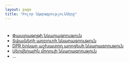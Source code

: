 ```yaml
---
layout: page
title: "Բոլոր նկարագրությունները" 
---
```


# 

* [Փաստաթղթի նկարագրություն](definitions/document.md)
* [Տվյալների աղբյուրի նկարագրություն](definitions/ds.md)
* [DPR Երկար աշխատող պրոցեսի նկարագրություն](definitions/dpr.md)
* [Սերվերային մոդուլի նկարագրություն](../extensions/definitions/server_side_module.md)
* ...
